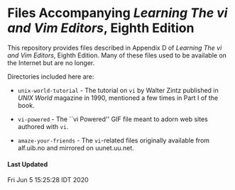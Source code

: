 # Files Accompanying *Learning The vi and Vim Editors*, Eighth Edition

This repository provides files described in
Appendix D of *Learning The vi and Vim Editors*, Eighth Edition.
Many of these files used to be available on the Internet
but are no longer.

Directories included here are:

* `unix-world-tutorial` - The tutorial on `vi` by Walter Zintz
published in *UNIX World* magazine in 1990, mentioned a few
times in Part I of the book.

* `vi-powered` - The ``vi Powered'' GIF file meant to adorn
web sites authored with `vi`.

* `amaze-your-friends` - The `vi`-related files originally
available from alf.uib.no and mirrored on uunet.uu.net.

#### Last Updated

Fri Jun  5 15:25:28 IDT 2020
